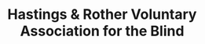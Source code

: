 ---
title: "Hastings & Rother Voluntary Association for the Blind"
url: /bexhill-on-sea/hastings-und-rother-voluntary-association-for-the-blind/
shop: Möbel
---